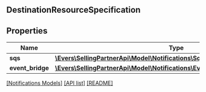 ## DestinationResourceSpecification

## Properties

Name | Type | Description | Notes
------------ | ------------- | ------------- | -------------
**sqs** | [**\Evers\SellingPartnerApi\Model\Notifications\SqsResource**](SqsResource.md) |  | [optional]
**event_bridge** | [**\Evers\SellingPartnerApi\Model\Notifications\EventBridgeResourceSpecification**](EventBridgeResourceSpecification.md) |  | [optional]

[[Notifications Models]](../) [[API list]](../../Api) [[README]](../../../README.md)
